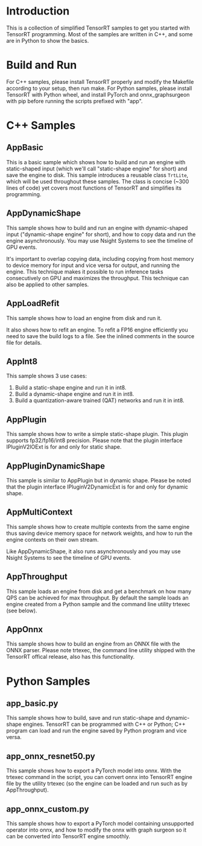 # Introduction
This is a collection of simplified TensorRT samples to get you started with TensorRT programming.
Most of the samples are written in C++, and some are in Python to show the basics.

# Build and Run
For C++ samples, please install TensorRT properly and modify the Makefile according to your setup, then run make.
For Python samples, please install TensorRT with Python wheel, and install PyTorch and onnx_graphsurgeon with pip before running the scripts prefixed with "app".

# C++ Samples
## AppBasic
This is a basic sample which shows how to build and run an engine with static-shaped input (which we'll call "static-shape engine" for short) and save the engine to disk.
This sample introduces a reusable class <code>TrtLite</code>, which will be used throughout these samples. The class is concise (~300 lines of code) yet covers most functions of TensorRT and simplifies its programming.
## AppDynamicShape
This sample shows how to build and run an engine with dynamic-shaped input ("dynamic-shape engine" for short), and how to copy data and run the engine asynchronously. You may use Nsight Systems to see the timeline of GPU events.

It's important to overlap copying data, including copying from host memory to device memory for input and vice versa for output, and running the engine. This technique makes it possible to run inference tasks consecutively on GPU and maximizes the throughput. This technique can also be applied to other samples.
## AppLoadRefit
This sample shows how to load an engine from disk and run it. 

It also shows how to refit an engine. To refit a FP16 engine efficiently you need to save the build logs to a file. See the inlined comments in the source file for details.
## AppInt8
This sample shows 3 use cases:
1. Build a static-shape engine and run it in int8.
2. Build a dynamic-shape engine and run it in int8.
3. Build a quantization-aware trained (QAT) networks and run it in int8.
## AppPlugin
This sample shows how to write a simple static-shape plugin. This plugin supports fp32/fp16/int8 precision. Please note that the plugin interface IPluginV2IOExt is for and only for static shape.
## AppPluginDynamicShape
This sample is similar to AppPlugin but in dynamic shape. Please be noted that the plugin interface IPluginV2DynamicExt is for and only for dynamic shape.
## AppMultiContext
This sample shows how to create multiple contexts from the same engine thus saving device memory space for network weights, and how to run the engine contexts on their own stream. 

Like AppDynamicShape, it also runs asynchronously and you may use Nsight Systems to see the timeline of GPU events.
## AppThroughput
This sample loads an engine from disk and get a benchmark on how many QPS can be achieved for max throughput. By default the sample loads an engine created from a Python sample and the command line utility trtexec (see below).
## AppOnnx
This sample shows how to build an engine from an ONNX file with the ONNX parser. Please note trtexec, the command line utility shipped with the TensorRT offical release, also has this functionality.

# Python Samples
## app_basic.py
This sample shows how to build, save and run static-shape and dynamic-shape engines. 
TensorRT can be programmed with C++ or Python; C++ program can load and run the engine saved by Python program and vice versa.
## app_onnx_resnet50.py
This sample shows how to export a PyTorch model into onnx. With the trtexec command in the script, you can convert onnx into TensorRT engine file by the utility trtexec (so the engine can be loaded and run such as by AppThroughput).
## app_onnx_custom.py
This sample shows how to export a PyTorch model containing unsupported operator into onnx, and how to modify the onnx with graph surgeon so it can be converted into TensorRT engine smoothly.
